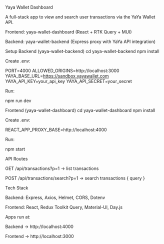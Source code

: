 Yaya Wallet Dashboard

A full-stack app to view and search user transactions via the YaYa Wallet API.

Frontend: yaya-wallet-dashboard (React + RTK Query + MUI)

Backend: yaya-wallet-backend (Express proxy with YaYa API integration)

 Setup
Backend (yaya-wallet-backend)
cd yaya-wallet-backend
npm install


Create .env:

PORT=4000
ALLOWED_ORIGINS=http://localhost:3000
YAYA_BASE_URL=https://sandbox.yayawallet.com
YAYA_API_KEY=your_api_key
YAYA_API_SECRET=your_secret


Run:

npm run dev

Frontend (yaya-wallet-dashboard)
cd yaya-wallet-dashboard
npm install


Create .env:

REACT_APP_PROXY_BASE=http://localhost:4000


Run:

npm start

 API Routes

GET /api/transactions?p=1 → list transactions

POST /api/transactions/search?p=1 → search transactions { query }

 Tech Stack

Backend: Express, Axios, Helmet, CORS, Dotenv

Frontend: React, Redux Toolkit Query, Material-UI, Day.js

 Apps run at:

Backend → http://localhost:4000

Frontend → http://localhost:3000